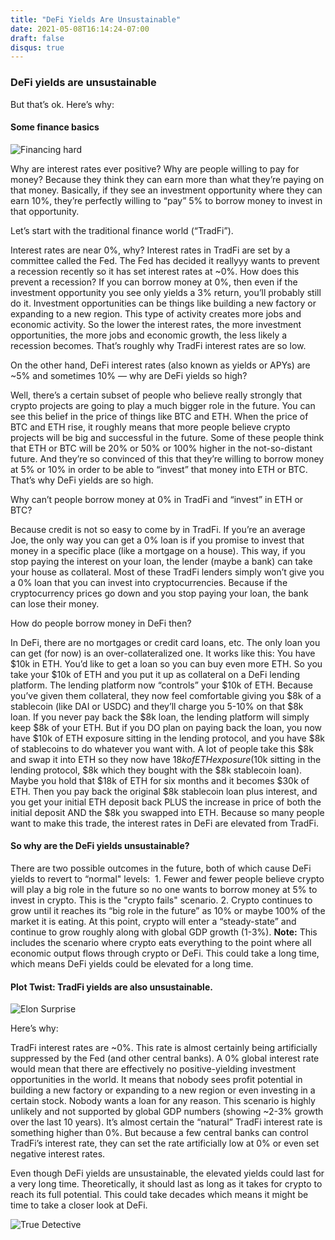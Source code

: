 ```yaml
---
title: "DeFi Yields Are Unsustainable"
date: 2021-05-08T16:14:24-07:00
draft: false
disqus: true
---
```


### DeFi yields are unsustainable

But that’s ok. Here’s why:

#### Some finance basics

![Financing hard](https://media.giphy.com/media/3owzW5c1tPq63MPmWk/giphy.gif)

Why are interest rates ever positive? Why are people willing to pay for money? Because they think they can earn more than what they’re paying on that money. Basically, if they see an investment opportunity where they can earn 10%, they’re perfectly willing to “pay” 5% to borrow money to invest in that opportunity.

Let’s start with the traditional finance world (“TradFi”).

Interest rates are near 0%, why? Interest rates in TradFi are set by a committee called the Fed. The Fed has decided it reallyyy wants to prevent a recession recently so it has set interest rates at ~0%. How does this prevent a recession? If you can borrow money at 0%, then even if the investment opportunity you see only yields a 3% return, you’ll probably still do it. Investment opportunities can be things like building a new factory or expanding to a new region. This type of activity creates more jobs and economic activity. So the lower the interest rates, the more investment opportunities, the more jobs and economic growth, the less likely a recession becomes. That’s roughly why TradFi interest rates are so low.

On the other hand, DeFi interest rates (also known as yields or APYs) are ~5% and sometimes 10% — why are DeFi yields so high?

Well, there’s a certain subset of people who believe really strongly that crypto projects are going to play a much bigger role in the future. You can see this belief in the price of things like BTC and ETH. When the price of BTC and ETH rise, it roughly means that more people believe crypto projects will be big and successful in the future. Some of these people think that ETH or BTC will be 20% or 50% or 100% higher in the not-so-distant future. And they’re so convinced of this that they’re willing to borrow money at 5% or 10% in order to be able to “invest” that money into ETH or BTC. That’s why DeFi yields are so high.

Why can’t people borrow money at 0% in TradFi and “invest” in ETH or BTC?

Because credit is not so easy to come by in TradFi. If you’re an average Joe, the only way you can get a 0% loan is if you promise to invest that money in a specific place (like a mortgage on a house). This way, if you stop paying the interest on your loan, the lender (maybe a bank) can take your house as collateral. Most of these TradFi lenders simply won’t give you a 0% loan that you can invest into cryptocurrencies. Because if the cryptocurrency prices go down and you stop paying your loan, the bank can lose their money.

How do people borrow money in DeFi then?

In DeFi, there are no mortgages or credit card loans, etc. The only loan you can get (for now) is an over-collateralized one. It works like this: You have $10k in ETH. You’d like to get a loan so you can buy even more ETH. So you take your $10k of ETH and you put it up as collateral on a DeFi lending platform. The lending platform now “controls” your $10k of ETH. Because you’ve given them collateral, they now feel comfortable giving you $8k of a stablecoin (like DAI or USDC) and they’ll charge you 5-10% on that $8k loan. If you never pay back the $8k loan, the lending platform will simply keep $8k of your ETH. But if you DO plan on paying back the loan, you now have $10k of ETH exposure sitting in the lending protocol, and you have $8k of stablecoins to do whatever you want with. A lot of people take this $8k and swap it into ETH so they now have $18k of ETH exposure ($10k sitting in the lending protocol, $8k which they bought with the $8k stablecoin loan). Maybe you hold that $18k of ETH for six months and it becomes $30k of ETH. Then you pay back the original $8k stablecoin loan plus interest, and you get your initial ETH deposit back PLUS the increase in price of both the initial deposit AND the $8k you swapped into ETH. Because so many people want to make this trade, the interest rates in DeFi are elevated from TradFi.

#### So why are the DeFi yields unsustainable?

There are two possible outcomes in the future, both of which cause DeFi yields to revert to “normal" levels:
 1. Fewer and fewer people believe crypto will play a big role in the future so no one wants to borrow money at 5% to invest in crypto. This is the "crypto fails" scenario.
2. Crypto continues to grow until it reaches its “big role in the future” as 10% or maybe 100% of the market it is eating. At this point, crypto will enter a “steady-state” and continue to grow roughly along with global GDP growth (1-3%). **Note:** This includes the scenario where crypto eats everything to the point where all economic output flows through crypto or DeFi. This could take a long time, which means DeFi yields could be elevated for a long time.

#### Plot Twist: TradFi yields are also unsustainable.

![Elon Surprise](https://tenor.com/view/laughing-spacex-elon-musk-elon-musk-gif-13597458)

Here’s why:

TradFi interest rates are ~0%. This rate is almost certainly being artificially suppressed by the Fed (and other central banks). A 0% global interest rate would mean that there are effectively no positive-yielding investment opportunities in the world. It means that nobody sees profit potential in building a new factory or expanding to a new region or even investing in a certain stock. Nobody wants a loan for any reason. This scenario is highly unlikely and not supported by global GDP numbers (showing ~2-3% growth over the last 10 years). It’s almost certain the “natural” TradFi interest rate is something higher than 0%. But because a few central banks can control TradFi’s interest rate, they can set the rate artificially low at 0% or even set negative interest rates.

Even though DeFi yields are unsustainable, the elevated yields could last for a very long time. Theoretically, it should last as long as it takes for crypto to reach its full potential. This could take decades which means it might be time to take a closer look at DeFi.

![True Detective](https://tenor.com/view/mc-conaughey-true-detective-inspecting-gif-5485634)
